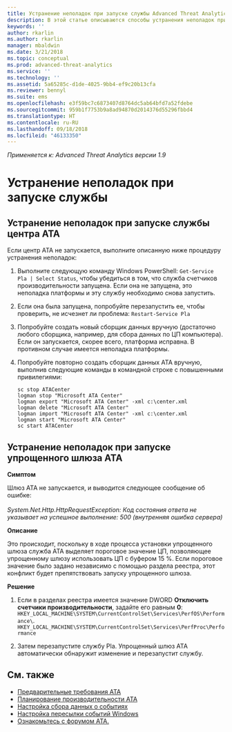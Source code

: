 ```yaml
---
title: Устранение неполадок при запуске службы Advanced Threat Analytics | Документация Майкрософт
description: В этой статье описываются способы устранения неполадок при запуске службы ATA
keywords: ''
author: rkarlin
ms.author: rkarlin
manager: mbaldwin
ms.date: 3/21/2018
ms.topic: conceptual
ms.prod: advanced-threat-analytics
ms.service: ''
ms.technology: ''
ms.assetid: 5a65285c-d1de-4025-9bb4-ef9c20b13cfa
ms.reviewer: bennyl
ms.suite: ems
ms.openlocfilehash: e3f59bc7c6873407d8764dc5ab64bfd7a52fdebe
ms.sourcegitcommit: 959b1f7753b9a8ad94870d2014376d55296fbbd4
ms.translationtype: HT
ms.contentlocale: ru-RU
ms.lasthandoff: 09/18/2018
ms.locfileid: "46133350"
---
```

*Применяется к: Advanced Threat Analytics версии 1.9*



# <a name="troubleshooting-service-startup"></a>Устранение неполадок при запуске службы

## <a name="troubleshooting-ata-center-service-startup"></a>Устранение неполадок при запуске службы центра ATA

Если центр ATA не запускается, выполните описанную ниже процедуру устранения неполадок:

1.  Выполните следующую команду Windows PowerShell: `Get-Service Pla | Select Status`,
    чтобы убедиться в том, что служба счетчиков производительности запущена. Если она не запущена, это неполадка платформы и эту службу необходимо снова запустить.
2.  Если она была запущена, попробуйте перезапустить ее, чтобы проверить, не исчезнет ли проблема: `Restart-Service Pla`
3.  Попробуйте создать новый сборщик данных вручную (достаточно любого сборщика, например, для сбора данных по ЦП компьютера).
Если он запускается, скорее всего, платформа исправна. В противном случае имеется неполадка платформы.

4.  Попробуйте повторно создать сборщик данных ATA вручную, выполнив следующие команды в командной строке с повышенными привилегиями:

        sc stop ATACenter
        logman stop "Microsoft ATA Center"
        logman export "Microsoft ATA Center" -xml c:\center.xml
        logman delete "Microsoft ATA Center"
        logman import "Microsoft ATA Center" -xml c:\center.xml
        logman start "Microsoft ATA Center"
        sc start ATACenter

## <a name="troubleshooting-ata-lightweight-gateway-startup"></a>Устранение неполадок при запуске упрощенного шлюза ATA

**Симптом**

Шлюз ATA не запускается, и выводится следующее сообщение об ошибке:<br></br>
*System.Net.Http.HttpRequestException: Код состояния ответа не указывает на успешное выполнение: 500 (внутренняя ошибка сервера)*

**Описание**

Это происходит, поскольку в ходе процесса установки упрощенного шлюза служба ATA выделяет пороговое значение ЦП, позволяющее упрощенному шлюзу использовать ЦП с буфером 15 %. Если пороговое значение было задано независимо с помощью раздела реестра, этот конфликт будет препятствовать запуску упрощенного шлюза. 

**Решение**

1. Если в разделах реестра имеется значение DWORD **Отключить счетчики производительности**, задайте его равным **0**: `HKEY_LOCAL_MACHINE\SYSTEM\CurrentControlSet\Services\PerfOS\Performance\`.
    `HKEY_LOCAL_MACHINE\SYSTEM\CurrentControlSet\Services\PerfProc\Performance`
 
2. Затем перезапустите службу Pla. Упрощенный шлюз ATA автоматически обнаружит изменение и перезапустит службу.


## <a name="see-also"></a>См. также
- [Предварительные требования ATA](ata-prerequisites.md)
- [Планирование производительности ATA](ata-capacity-planning.md)
- [Настройка сбора данных о событиях](configure-event-collection.md)
- [Настройка пересылки событий Windows](configure-event-collection.md#configuring-windows-event-forwarding)
- [Ознакомьтесь с форумом ATA.](https://social.technet.microsoft.com/Forums/security/home?forum=mata)
